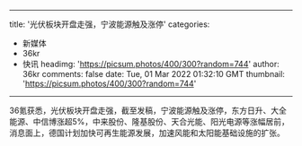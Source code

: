 
---
title: '光伏板块开盘走强，宁波能源触及涨停'
categories: 
 - 新媒体
 - 36kr
 - 快讯
headimg: 'https://picsum.photos/400/300?random=744'
author: 36kr
comments: false
date: Tue, 01 Mar 2022 01:32:10 GMT
thumbnail: 'https://picsum.photos/400/300?random=744'
---

<div>   
36氪获悉，光伏板块开盘走强，截至发稿，宁波能源触及涨停，东方日升、大全能源、中信博涨超5%，中来股份、隆基股份、天合光能、阳光电源等涨幅居前，消息面上，德国计划加快可再生能源发展，加速风能和太阳能基础设施的扩张。  
</div>
            